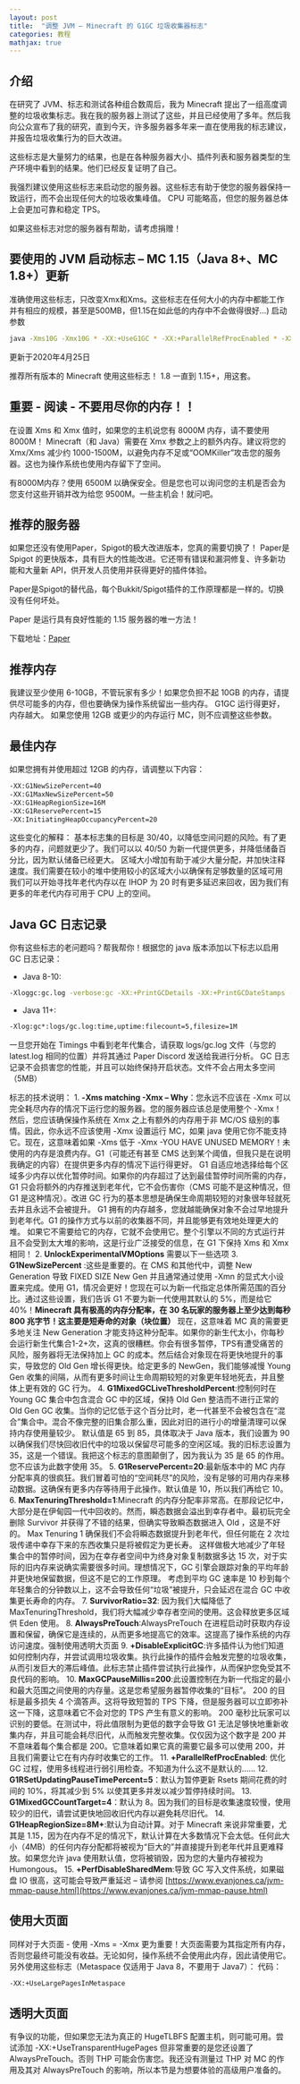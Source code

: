 ```yaml
---
layout: post
title:  "调整 JVM – Minecraft 的 G1GC 垃圾收集器标志"
categories: 教程
mathjax: true
---
```


## 介绍

在研究了 JVM、标志和测试各种组合数周后，我为 Minecraft 提出了一组高度调整的垃圾收集标志。我在我的服务器上测试了这些，并且已经使用了多年。然后我向公众宣布了我的研究，直到今天，许多服务器多年来一直在使用我的标志建议，并报告垃圾收集行为的巨大改进。

这些标志是大量努力的结果，也是在各种服务器大小、插件列表和服务器类型的生产环境中看到的结果。他们已经反复证明了自己。

我强烈建议使用这些标志来启动您的服务器。这些标志有助于使您的服务器保持一致运行，而不会出现任何大的垃圾收集峰值。 CPU 可能略高，但您的服务器总体上会更加可靠和稳定 TPS。

如果这些标志对您的服务器有帮助，请考虑捐赠！


## 要使用的 JVM 启动标志 – MC 1.15（Java 8+、MC 1.8+）更新

准确使用这些标志，只改变Xmx和Xms。这些标志在任何大小的内存中都能工作并有相应的规模，甚至是500MB，但1.15在如此低的内存中不会做得很好...)
启动参数
```sh
java -Xms10G -Xmx10G * -XX:+UseG1GC * -XX:+ParallelRefProcEnabled * -XX:MaxGCPauseMillis=200 * -XX:+UnlockExperimentalVMOptions * -XX:+DisableExplicitGC * -XX:+AlwaysPreTouch * -XX:G1NewSizePercent=30 * -XX:G1MaxNewSizePercent=40 * -XX:G1HeapRegionSize=8M * -XX:G1ReservePercent=20 * -XX:G1HeapWastePercent=5 * -XX:G1MixedGCCountTarget=4 * -XX:InitiatingHeapOccupancyPercent=15 * -XX:G1MixedGCLiveThresholdPercent=90 * -XX:G1RSetUpdatingPauseTimePercent=5 * -XX:SurvivorRatio=32 * -XX:+PerfDisableSharedMem * -XX:MaxTenuringThreshold=1 -Dusing.aikars.flags=https://mcflags.emc.gs -Daikars.new.flags=true -jar paperclip.jar nogui
```
更新于2020年4月25日

推荐所有版本的 Minecraft 使用这些标志！ 1.8 一直到 1.15+，用这套。

## 重要 - 阅读 - 不要用尽你的内存！！

在设置 Xms 和 Xmx 值时，如果您的主机说您有 8000M 内存，请不要使用 8000M！ Minecraft（和 Java）需要在 Xmx 参数之上的额外内存。建议将您的 Xmx/Xms 减少约 1000-1500M，以避免内存不足或“OOMKiller”攻击您的服务器。这也为操作系统也使用内存留下了空间。

有8000M内存？使用 6500M 以确保安全。但是您也可以询问您的主机是否会为您支付这些开销并改为给您 9500M。一些主机会！就问吧。

## 推荐的服务器

如果您还没有使用Paper，Spigot的极大改进版本，您真的需要切换了！ Paper是Spigot 的更快版本，具有巨大的性能改进。它还带有错误和漏洞修复、许多新功能和大量新 API，供开发人员使用并获得更好的插件体验。

Paper是Spigot的替代品，每个Bukkit/Spigot插件的工作原理都是一样的。切换没有任何坏处。

Paper 是运行具有良好性能的 1.15 服务器的唯一方法！

下载地址：[Paper](https://papermc.io/)

## 推荐内存

我建议至少使用 6-10GB，不管玩家有多少！如果您负担不起 10GB 的内存，请提供尽可能多的内存，但也要确保为操作系统留出一些内存。 G1GC 运行得更好，内存越大。
如果您使用 12GB 或更少的内存运行 MC，则不应调整这些参数。

## 最佳内存

如果您拥有并使用超过 12GB 的内存，请调整以下内容：
```sh
-XX:G1NewSizePercent=40
-XX:G1MaxNewSizePercent=50
-XX:G1HeapRegionSize=16M
-XX:G1ReservePercent=15
-XX:InitiatingHeapOccupancyPercent=20
```
这些变化的解释：
基本标志集的目标是 30/40，以降低空间问题的风险。有了更多的内存，问题就更少了。我们可以以 40/50 为新一代提供更多，并降低储备百分比，因为默认储备已经更大。
区域大小增加有助于减少大量分配，并加快注释速度。我们需要在较小的堆中使用较小的区域大小以确保有足够数量的区域可用
我们可以开始寻找年老代内存以在 IHOP 为 20 时有更多延迟来回收，因为我们有更多的年老代内存可用于 CPU 上的空间。

## Java GC 日志记录

你有这些标志的老问题吗？帮我帮你！根据您的 java 版本添加以下标志以启用 GC 日志记录：

* Java 8-10:
```sh
-Xloggc:gc.log -verbose:gc -XX:+PrintGCDetails -XX:+PrintGCDateStamps -XX:+PrintGCTimeStamps -XX:+UseGCLogFileRotation -XX:NumberOfGCLogFiles=5 -XX:GCLogFileSize=1M
```
* Java 11+:
```sh
-Xlog:gc*:logs/gc.log:time,uptime:filecount=5,filesize=1M
```
一旦您开始在 Timings 中看到老年代集合，请获取 logs/gc.log 文件（与您的 latest.log 相同的位置）并将其通过 Paper Discord 发送给我进行分析。
GC 日志记录不会损害您的性能，并且可以始终保持开启状态。文件不会占用太多空间（5MB）

标志的技术说明：
1.
**-Xms matching -Xmx – Why**：您永远不应该在 -Xmx 可以完全耗尽内存的情况下运行您的服务器。您的服务器应该总是使用整个 -Xmx！
然后，您应该确保操作系统在 Xmx 之上有额外的内存用于非 MC/OS 级别的事情。因此，你永远不应该使用 -Xmx 设置运行 MC，如果 java 使用它你不能支持它。现在，这意味着如果 -Xms 低于 -Xmx -YOU HAVE UNUSED MEMORY！未使用的内存是浪费内存。G1（可能还有甚至 CMS 达到某个阈值，但我只是在说明我确定的内容）在提供更多内存的情况下运行得更好。 G1 自适应地选择给每个区域多少内存以优化暂停时间。如果你的内存超过了达到最佳暂停时间所需的内存，G1 只会将额外的内存推送到老年代，它不会伤害你（CMS 可能不是这种情况，但 G1 是这种情况）。改进 GC 行为的基本思想是确保生命周期较短的对象很年轻就死去并且永远不会被提升。 G1 拥有的内存越多，您就越能确保对象不会过早地提升到老年代。G1 的操作方式与以前的收集器不同，并且能够更有效地处理更大的堆。
如果它不需要给它的内存，它就不会使用它。整个引擎以不同的方式运行并且不会受到太大堆的影响，这是行业广泛接受的信息，在 G1 下保持 Xms 和 Xmx 相同！
2.
**UnlockExperimentalVMOptions**  需要以下一些选项
3.
**G1NewSizePercent** :这些是重要的。在 CMS 和其他代中，调整 New Generation 导致 FIXED SIZE New Gen 并且通常通过使用 -Xmn 的显式大小设置来完成。使用 G1，情况会更好！您现在可以为新一代指定总体所需范围的百分比。通过这些设置，我们告诉 G1 不要为新一代使用其默认的 5%，而是给它 40%！**Minecraft 具有极高的内存分配率，在 30 名玩家的服务器上至少达到每秒 800 兆字节！这主要是短寿命的对象（块位置）**
现在，这意味着 MC 真的需要更多地关注 New Generation 才能支持这种分配率。如果你的新生代太小，你每秒会运行新生代集合1-2+次，这真的很糟糕。你会有很多暂停，TPS有遭受痛苦的风险，服务器将无法保持加上 GC 的成本。然后结合对象现在将更快地提升的事实，导致您的 Old Gen 增长得更快。给定更多的 NewGen，我们能够减慢 Young Gen 收集的间隔，从而有更多时间让生命周期较短的对象更年轻地死去，并且整体上更有效的 GC 行为。
4.
**G1MixedGCLiveThresholdPercent**:控制何时在 Young GC 集合中包含混合 GC 中的区域，保持 Old Gen 整洁而不进行正常的 Old Gen GC 收集。当你的记忆低于这个百分比时，老一代甚至不会被包含在“混合”集合中。混合不像完整的旧集合那么重，因此对旧的进行小的增量清理可以保持内存使用量较少。
默认值是 65 到 85，具体取决于 Java 版本，我们设置为 90 以确保我们尽快回收旧代中的垃圾以保留尽可能多的空闲区域。我的旧标志设置为 35，这是一个错误。我把这个标志的意图颠倒了，因为我认为 35 是 65 的作用。您不应该为此数字使用 35。
5.
**G1ReservePercent=20**:最新版本中的 MC 内存分配率真的很疯狂。我们冒着可怕的“空间耗尽”的风险，没有足够的可用内存来移动数据。这确保有更多内存等待用于此操作。默认值是 10，所以我们再给它 10。
6.
**MaxTenuringThreshold=1**:Minecraft 的内存分配率非常高。在那段记忆中，大部分是在伊甸园一代中回收的。然而，瞬态数据会溢出到幸存者中。最初玩完全删除 Survivor 并获得了不错的结果，但确实导致瞬态数据进入 Old ，这是不好的。 Max Tenuring 1 确保我们不会将瞬态数据提升到老年代，但任何能在 2 次垃圾传递中幸存下来的东西收集只是将被假定为更长寿。
这样做极大地减少了年轻集合中的暂停时间，因为在幸存者空间中为终身对象复制数据多达 15 次，对于实际的旧内存来说确实需要很多时间。理想情况下，GC 引擎会跟踪对象的平均年龄并更快地保留数据，但这不是它的工作原理。
考虑到平均 GC 速率是 10 秒到每个年轻集合的分钟数以上，这不会导致任何“垃圾”被提升，只会延迟在混合 GC 中收集更长寿命的内存。
7.
**SurvivorRatio=32**: 因为我们大幅降低了 MaxTenuringThreshold，我们将大幅减少幸存者空间的使用。这会释放更多区域供 Eden 使用。
8.
**AlwaysPreTouch**:AlwaysPreTouch 在进程启动时获取内存设置和保留，确保它是连续的，从而更多地提高它的效率。这提高了操作系统的内存访问速度。强制使用透明大页面
9.
**+DisableExplicitGC**:许多插件认为他们知道如何控制内存，并尝试调用垃圾收集。执行此操作的插件会触发完整的垃圾收集，从而引发巨大的滞后峰值。此标志禁止插件尝试执行此操作，从而保护您免受其不良代码的影响。
10.
**MaxGCPauseMillis=200**:此设置控制在为新一代指定的最小和最大范围之间使用的内存量。这是您希望服务器暂停收集的“目标”。 200 的目标是最多损失 4 个滴答声。这将导致短暂的 TPS 下降，但是服务器可以立即弥补这一下降，这意味着它不会对您的 TPS 产生有意义的影响。 200 毫秒比玩家可以识别的要低。在测试中，将此值限制为更低的数字会导致 G1 无法足够快地重新收集内存，并且可能会耗尽旧代，从而触发完整收集。仅仅因为这个数字是 200 并不意味着每个集合都是 200。它意味着如果它真的需要它最多可以使用 200，并且我们需要让它在有内存时收集它的工作。
11.
**+ParallelRefProcEnabled**: 优化 GC 过程，使用多线程进行弱引用检查。不知道为什么这不是默认的......
12.
**G1RSetUpdatingPauseTimePercent=5**：默认为暂停更新 Rsets 期间花费的时间的 10%，将其减少到 5% 以使其更多并发以减少暂停持续时间。
13.
**G1MixedGCCountTarget=4**：默认为 8。因为我们的目标是收集速度较慢，使用较少的旧代，请尝试更快地回收旧代内存以避免耗尽旧代。
14.
**G1HeapRegionSize=8M+**:默认为自动计算。对于 Minecraft 来说非常重要，尤其是 1.15，因为在内存不足的情况下，默认计算在大多数情况下会太低。任何此大小（4MB）的任何内存分配都将被视为“巨大的”并直接提升到老年代并且更难释放。如果您允许 java 使用默认值，您将被销毁，因为您的大量内存被视为 Humongous。
15.
**+PerfDisableSharedMem**:导致 GC 写入文件系统，如果磁盘 IO 很高，这可能会导致严重延迟 – 请参阅 [https://www.evanjones.ca/jvm-mmap-pause.html](https://www.evanjones.ca/jvm-mmap-pause.html)

## 使用大页面
同样对于大页面 - 使用 -Xms = -Xmx 更为重要！大页面需要为其指定所有内存，否则您最终可能没有收益。无论如何，操作系统不会使用此内存，因此请使用它。
另外使用这些标志（Metaspace 仅适用于 Java 8，不要用于 Java7）：
代码：
```sh
-XX:+UseLargePagesInMetaspace
```

## 透明大页面
有争议的功能，但如果您无法为真正的 HugeTLBFS 配置主机，则可能可用。尝试添加 -XX:+UseTransparentHugePages 但非常重要的是您还设置了 AlwaysPreTouch。否则 THP 可能会伤害您。我还没有测量过 THP 对 MC 的作用及其对 AlwaysPreTouch 的影响，所以本节是为想要体验的高级用户准备的。